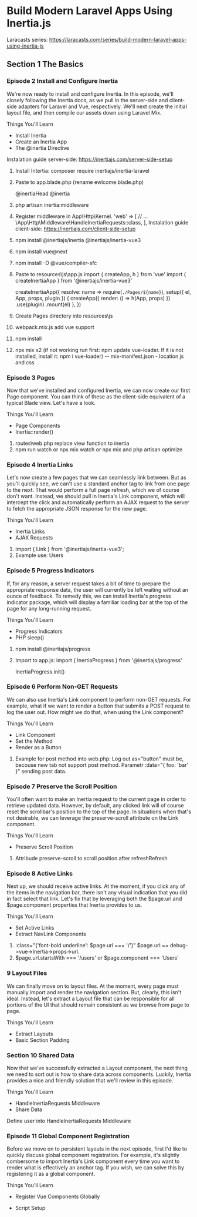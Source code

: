 # Build Modern Laravel Apps Using Inertia.js

Laracasts series: https://laracasts.com/series/build-modern-laravel-apps-using-inertia-js
## Section 1 The Basics
### Episode 2 Install and Configure Inertia
We're now ready to install and configure Inertia. In this episode, we'll closely following the Inertia docs, as we pull in the server-side and client-side adapters for Laravel and Vue, respectively. We'll next create the initial layout file, and then compile our assets down using Laravel Mix.

Things You'll Learn
- Install Inertia
- Create an Inertia App
- The @inertia Directive

Instalation guide server-side: https://inertiajs.com/server-side-setup
1. Install Intertia: composer require inertiajs/inertia-laravel
2. Paste to app.blade.php (rename ewlcome.blade.php) 
    <!DOCTYPE html>
    <html>
    <head>
        <meta charset="utf-8" />
        <meta name="viewport" content="width=device-width, initial-scale=1.0, maximum-scale=1.0" />
        <link href="{{ mix('/css/app.css') }}" rel="stylesheet" />
        <script src="{{ mix('/js/app.js') }}" defer></script>
        @inertiaHead
    </head>
    <body>
        @inertia
    </body>
    </html>
3. php artisan inertia:middleware
4. Register middleware in App\Http\Kernel.
    'web' => [
        // ...
        \App\Http\Middleware\HandleInertiaRequests::class,
    ],
Instalation guide client-side: https://inertiajs.com/client-side-setup
1. npm install @inertiajs/inertia @inertiajs/inertia-vue3
2. npm install vue@next
3. npm install -D @vue/compiler-sfc
4. Paste to resources\js\app.js
    import { createApp, h } from 'vue'
    import { createInertiaApp } from '@inertiajs/inertia-vue3'

    createInertiaApp({
    resolve: name => require(`./Pages/${name}`),
    setup({ el, App, props, plugin }) {
        createApp({ render: () => h(App, props) })
        .use(plugin)
        .mount(el)
    },
    })
5. Create Pages directory into resources\js
6. webpack.mix.js add vue support
7. npm install
8. npx mix x2 (if not working run first: npm update vue-loader. If it is not installed, install it: npm i vue-loader)
--
mix-manifest.json - location js and css
### Episode 3 Pages
Now that we've installed and configured Inertia, we can now create our first Page component. You can think of these as the client-side equivalent of a typical Blade view. Let's have a look.

Things You'll Learn
- Page Components
- Inertia::render()

1. routes\web.php replace view function to inertia
2. npm run watch or npx mix watch or npx mix and php artisan optimize
### Episode 4 Inertia Links
Let's now create a few pages that we can seamlessly link between. But as you'll quickly see, we can't use a standard anchor tag to link from one page to the next. That would perform a full page refresh, which we of course don't want. Instead, we should pull in Inertia's Link component, which will intercept the click and automatically perform an AJAX request to the server to fetch the appropriate JSON response for the new page.

Things You'll Learn
- Inertia Links
- AJAX Requests

1. import { Link } from '@inertiajs/inertia-vue3';
2. Example use: <Link href="/users">Users</Link>
### Episode 5 Progress Indicators
If, for any reason, a server request takes a bit of time to prepare the appropriate response data, the user will currently be left waiting without an ounce of feedback. To remedy this, we can install Inertia's progress indicator package, which will display a familiar loading bar at the top of the page for any long-running request.

Things You'll Learn
- Progress Indicators
- PHP sleep()

1. npm install @inertiajs/progress
2. Import to app.js:
    import { InertiaProgress } from '@inertiajs/progress'

    InertiaProgress.init()
### Episode 6 Perform Non-GET Requests
We can also use Inertia's Link component to perform non-GET requests. For example, what if we want to render a button that submits a POST request to log the user out. How might we do that, when using the Link component?

Things You'll Learn
- Link Component
- Set the Method
- Render as a Button

1. Example for post method into web.php: <Link :data="{ foo: 'bar' }" href="/logout" method="post" as="button">Log out</Link> as="button" must be, becouse new tab not support post method. Parametr :data="{ foo: 'bar' }" sending post data.
### Episode 7 Preserve the Scroll Position
You'll often want to make an Inertia request to the current page in order to retrieve updated data. However, by default, any clicked link will of course reset the scrollbar's position to the top of the page. In situations when that's not desirable, we can leverage the preserve-scroll attribute on the Link component.

Things You'll Learn
- Preserve Scroll Position

1. Attribude preserve-scroll to scroll position after refresh<Link href="/users" class="text-blue-500" preserve-scroll>Refresh</Link>
### Episode 8 Active Links
Next up, we should receive active links. At the moment, if you click any of the items in the navigation bar, there isn't any visual indication that you did in fact select that link. Let's fix that by leveraging both the $page.url and $page.component properties that Inertia provides to us.

Things You'll Learn
- Set Active Links
- Extract NavLink Components

1. :class="{'font-bold underline': $page.url === '/'}" $page.url == debug->vue->Inertia->props->url.
2. $page.url.startsWith === '/users' or $page.component === 'Users'
### 9 Layout Files
We can finally move on to layout files. At the moment, every page must manually import and render the navigation section. But, clearly, this isn't ideal. Instead, let's extract a Layout file that can be responsible for all portions of the UI that should remain consistent as we browse from page to page.

Things You'll Learn
- Extract Layouts
- Basic Section Padding
### Section 10 Shared Data
Now that we've successfully extracted a Layout component, the next thing we need to sort out is how to share data across components. Luckily, Inertia provides a nice and friendly solution that we'll review in this episode.

Things You'll Learn
- HandleInertiaRequests Middleware
- Share Data

Define user into HandleInertiaRequests Middleware
### Episode 11 Global Component Registration
Before we move on to persistent layouts in the next episode, first I'd like to quickly discuss global component registration. For example, it's slightly combersome to import Inertia's Link component every time you want to render what is effectively an anchor tag. If you wish, we can solve this by registering it as a global component.

Things You'll Learn
- Register Vue Components Globally
- Script Setup

    <script setup> - delete export default {} or registry global component into app.js
### Episode 12 Persistent Layouts
Currently, layout state is reset each time we click from page to page. This is because every page component includes the Layout as part of its template. As such, when you visit a new page, that component, including the layout, is destroyed. If you instead want state from your layouts to persist across pages - such as for a podcast that continues playing as your browse the site - we'll need to review persistent layouts.

Things You'll Learn
- Persistent Layouts
- State

Rebulid Layout - podscast without reset
### Episode 13 Default Layouts
Now that we have persistent layouts working, if you wish, we can next remove the need to manually import and set the Layout for every single page component.

Things You'll Learn
- Default Layouts
- CommonJS Imports

Default page layout (into app.js) and remove scripts into pages: 
    import Layout from "./Shared/Layout";

    resolve: name => {
        let page = require(`./Pages/${name}`).default;

        page.layout ??= Layout;

        return page;
    },

### Episode 14 Code Splitting and Dynamic Imports
Before we move on to something else, let's quickly touch upon dynamic imports and how that can potentially affect your bundle. If the app you're building warrants it, we can asynchronously download the JavaScript for each page in real-time, as the user browses your site.

Things You'll Learn
- Async Functions
- Dynamic Imports
- Mix Extraction

Add .extract() into webpack.mix.js - dynamic create js file to antoher sites.
!!If not extract() function then load one js file!!
npx mix adding manifest.js file and vendor.js file. Must addingo to app.blade.php

Update app.js
    resolve: async name => {
    
    let page = (await import(`./Pages/${name}`)).default;

    // ??= == OR
    page.layout ??= Layout;

    return page;
  },

Run npx mix

Loading site js file (debug)

### Episode 15
Next up, let's figure out how to make the head portion of our HTML dynamic. Luckily, Inertia makes this a cinch by offering a Head component that we can pull in.

Things You'll Learn
- Inertia's Head Component
- Set Head Defaults

Inertia Head component: import { Head } from '@inertiajs/inertia-vue3';
head-key="description" - only one element about this key on site